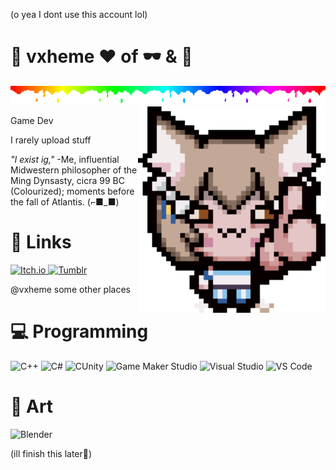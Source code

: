 (o yea I dont use this account lol)

# 🦦 vxheme ❤️ of 🕶 & 🎨 
<!---I love otters--->

<img src="images/rainbow divider.webp" width="1920" height="30"/>

<img src="images/Felix-Isaac-Normal-Cropped.png" align="right" width="300px"/>

Game Dev

I rarely upload stuff

_"I exist ig,"_ -Me, influential Midwestern philosopher of the Ming Dynsasty, cicra 99 BC (Colourized); moments before the fall of Atlantis.
(⌐■_■)

# 🔗 Links

<a href="https://vxheme.itch.io/">
  <img src="https://avatars0.githubusercontent.com/u/14803619?s=280&v=4](https://external-content.duckduckgo.com/iu/?u=https%3A%2F%2Ftfancs.github.io%2FTFANCSPage%2Fimages%2Fitchio.png&f=1&nofb=1&ipt=cc3a301bd95746ac75d471cf772005a1a35f7b53c38f989eafc798630bf8345e&ipo=images" width="50" height="50" title="Itch.io" alt="Itch.io">
</a>

<a href="https://www.tumblr.com/vxheme">
  <img src="https://external-content.duckduckgo.com/iu/?u=https%3A%2F%2Flogos-world.net%2Fwp-content%2Fuploads%2F2020%2F09%2FTumblr-Symbol.png&f=1&nofb=1&ipt=50eaf53a3698b90755199c6c55ab8e9bfaf392de6d2bfd3e0f505bac37627463&ipo=images" height="50" title="Tumblr" alt="Tumblr">
</a>

@vxheme some other places

# 💻 Programming
<p>
<img src="https://cdn.jsdelivr.net/gh/devicons/devicon/icons/cplusplus/cplusplus-original.svg"									width="50" height="50" title="C++" alt="C++"/>
<img src="https://cdn.jsdelivr.net/gh/devicons/devicon/icons/csharp/csharp-original.svg"												width="50" height="50" title="C#" alt="C#"/>
<img src="https://cdn.jsdelivr.net/gh/devicons/devicon/icons/unity/unity-original.svg"													width="50" height="50" title="Unity" alt="CUnity"/>
<img src="https://coal.gamemaker.io/sites/5d75794b3c84c70006700381/theme/images/svg/logomark.svg?1684853061"		width="50" height="50" title="Game Maker Studio" alt="Game Maker Studio">
<img src="https://cdn.jsdelivr.net/gh/devicons/devicon/icons/visualstudio/visualstudio-plain.svg"								width="50" height="50" title="Visual Studio" alt="Visual Studio"/>
<img src="https://cdn.jsdelivr.net/gh/devicons/devicon/icons/vscode/vscode-original.svg"												width="50" height="50" title="VS Code" alt="VS Code"/>
</p>       

<!---actual human languages as well lol--->

# 🎨 Art
<p>
<img src="https://cdn.jsdelivr.net/gh/devicons/devicon/icons/blender/blender-original.svg"											width="50" height="50" title="Blender" alt="Blender"/>
</p>       

<!---finish adding tools including art stuff--->

(ill finish this later🥱)


<!---
Icons from devicon or just from the website
boo
idk what wonderous writing I'll weveal (reveal(~~uwu~~)); or ingenous ideals I'm inclined to impart; yea that's it go away
--->


